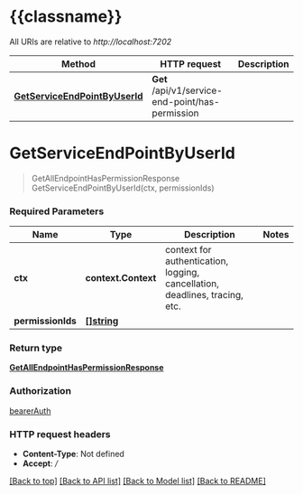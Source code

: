 # {{classname}}

All URIs are relative to *http://localhost:7202*

Method | HTTP request | Description
------------- | ------------- | -------------
[**GetServiceEndPointByUserId**](ServiceEndpointClientApi.md#GetServiceEndPointByUserId) | **Get** /api/v1/service-end-point/has-permission | 

# **GetServiceEndPointByUserId**
> GetAllEndpointHasPermissionResponse GetServiceEndPointByUserId(ctx, permissionIds)


### Required Parameters

Name | Type | Description  | Notes
------------- | ------------- | ------------- | -------------
 **ctx** | **context.Context** | context for authentication, logging, cancellation, deadlines, tracing, etc.
  **permissionIds** | [**[]string**](string.md)|  | 

### Return type

[**GetAllEndpointHasPermissionResponse**](GetAllEndpointHasPermissionResponse.md)

### Authorization

[bearerAuth](../README.md#bearerAuth)

### HTTP request headers

 - **Content-Type**: Not defined
 - **Accept**: */*

[[Back to top]](#) [[Back to API list]](../README.md#documentation-for-api-endpoints) [[Back to Model list]](../README.md#documentation-for-models) [[Back to README]](../README.md)


